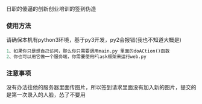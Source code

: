  日职的傻逼的创新创业培训的签到伪造

### 使用方法

请确保本机有python3环境，基于py3开发，py2会报错(我也不知道大概是)

```python
1、如果你只是想自己访问，那么你只需要调用main.py 里面的doACtion()函数
2、你也可以用它做一个服务端，你需要使用Flask框架来运行web.py
```

### 注意事项 

没有办法往他的服务器里面传图片，所以签到请求里面没有加入新的图片，提交的是第一次录入的人脸，怂了不要用